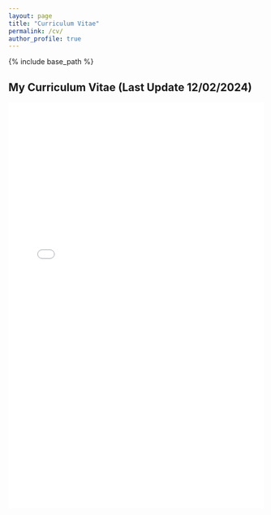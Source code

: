 ```yaml
---
layout: page
title: "Curriculum Vitae"
permalink: /cv/
author_profile: true
---
```


{% include base_path %}

<h2>My Curriculum Vitae (Last Update 12/02/2024) </h2>
<iframe src="{{ site.baseurl }}/assets/pdf/CV_KennethNg.pdf" width="100%" height="800px" frameborder="0">
  This browser does not support embedded PDFs. You can <a href="{{ site.baseurl }}/assets/pdf/CV_KennethNg.pdf">download the CV here</a>.
</iframe>
